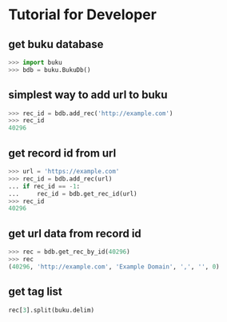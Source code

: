 # Tutorial for Developer

## get buku database

```python
>>> import buku
>>> bdb = buku.BukuDb()
```

## simplest way to add url to buku

```python
>>> rec_id = bdb.add_rec('http://example.com')
>>> rec_id
40296
```

## get record id from url

```python
>>> url = 'https://example.com'
>>> rec_id = bdb.add_rec(url)
... if rec_id == -1:
...     rec_id = bdb.get_rec_id(url)
>>> rec_id
40296
```

## get url data from record id

```python
>>> rec = bdb.get_rec_by_id(40296)
>>> rec
(40296, 'http://example.com', 'Example Domain', ',', '', 0)
```

## get tag list

```python
rec[3].split(buku.delim)
```
